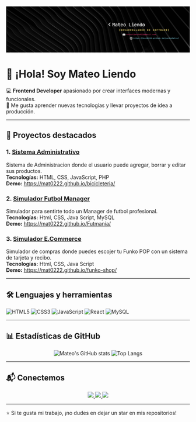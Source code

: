 <!-- Banner -->
<p align="center">
  <img src="img/Banner.png" alt="Mateo Liendo | Frontend Developer" />
</p>

# 👋 ¡Hola! Soy Mateo Liendo  

💻 **Frontend Developer** apasionado por crear interfaces modernas y funcionales.  
🚀 Me gusta aprender nuevas tecnologías y llevar proyectos de idea a producción.  

---

## 🚀 Proyectos destacados

### 1. [Sistema Administrativo](https://github.com/mat0222/bicicleteria)
Sistema de Administracion donde el usuario puede agregar, borrar y editar sus productos.  
**Tecnologías:** HTML, CSS, JavaScript, PHP  
**Demo:** https://mat0222.github.io/bicicleteria/  

### 2. [Simulador Futbol Manager](https://github.com/mat0222/Futmania)
Simulador para sentirte todo un Manager de futbol profesional.  
**Tecnologías:** Html, CSS, Java Script, MySQL  
**Demo:** https://mat0222.github.io/Futmania/  

### 3. [Simulador E.Commerce](https://github.com/mat0222/funko-shop)
Simulador de compras donde puedes escojer tu Funko POP con un sistema de tarjeta y recibo.  
**Tecnologías:** Html, CSS, Java Script  
**Demo:** https://mat0222.github.io/funko-shop/ 

---

## 🛠️ Lenguajes y herramientas

![HTML5](https://img.icons8.com/color/48/000000/html-5.png)
![CSS3](https://img.icons8.com/color/48/000000/css3.png)
![JavaScript](https://img.icons8.com/color/48/000000/javascript.png)
![React](https://img.icons8.com/color/48/000000/react-native.png)
![MySQL](https://img.icons8.com/color/48/000000/mysql-logo.png)

---

## 📊 Estadísticas de GitHub

<p align="center">
  <img src="https://github-readme-stats.vercel.app/api?username=mat0222&show_icons=true&theme=tokyonight" alt="Mateo's GitHub stats" height="160"/>
  <img src="https://github-readme-stats.vercel.app/api/top-langs/?username=mat0222&layout=compact&theme=tokyonight" alt="Top Langs" height="160"/>
</p>

---

## 📬 Conectemos

<p align="center">
  <a href="mateoliendo022@gmail.com">
    <img src="https://img.shields.io/badge/Email-D14836?style=for-the-badge&logo=gmail&logoColor=white" />
  </a>
  <a href="https://www.linkedin.com/in/mateo-liendo-8897ba378" target="_blank">
    <img src="https://img.shields.io/badge/LinkedIn-0A66C2?style=for-the-badge&logo=linkedin&logoColor=white" />
  </a>
  <a href="https://mat0222.github.io/portafolio/" target="_blank">
    <img src="https://img.shields.io/badge/GitHub-171515?style=for-the-badge&logo=github&logoColor=white" />
  </a>
</p>

---

⭐ Si te gusta mi trabajo, ¡no dudes en dejar un star en mis repositorios!  

